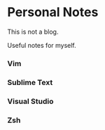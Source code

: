 Personal Notes
========
This is not a blog.

Useful notes for myself.


### Vim


### Sublime Text

### Visual Studio

### Zsh